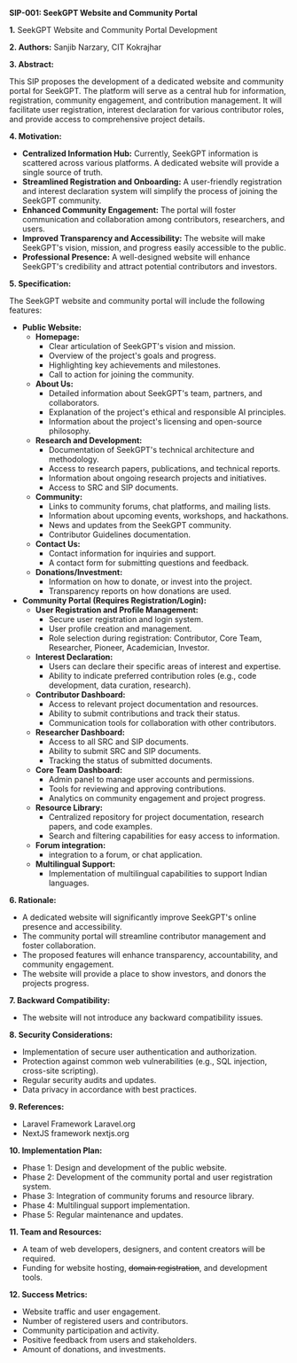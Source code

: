 **SIP-001: SeekGPT Website and Community Portal**

**1.** SeekGPT Website and Community Portal Development

**2. Authors:** Sanjib Narzary, CIT Kokrajhar

**3. Abstract:**

This SIP proposes the development of a dedicated website and community portal for SeekGPT. The platform will serve as a central hub for information, registration, community engagement, and contribution management. It will facilitate user registration, interest declaration for various contributor roles, and provide access to comprehensive project details.

**4. Motivation:**



* **Centralized Information Hub:** Currently, SeekGPT information is scattered across various platforms. A dedicated website will provide a single source of truth.
* **Streamlined Registration and Onboarding:** A user-friendly registration and interest declaration system will simplify the process of joining the SeekGPT community.
* **Enhanced Community Engagement:** The portal will foster communication and collaboration among contributors, researchers, and users.
* **Improved Transparency and Accessibility:** The website will make SeekGPT's vision, mission, and progress easily accessible to the public.
* **Professional Presence:** A well-designed website will enhance SeekGPT's credibility and attract potential contributors and investors.

**5. Specification:**

The SeekGPT website and community portal will include the following features:



* **Public Website:**
    * **Homepage:**
        * Clear articulation of SeekGPT's vision and mission.
        * Overview of the project's goals and progress.
        * Highlighting key achievements and milestones.
        * Call to action for joining the community.
    * **About Us:**
        * Detailed information about SeekGPT's team, partners, and collaborators.
        * Explanation of the project's ethical and responsible AI principles.
        * Information about the project's licensing and open-source philosophy.
    * **Research and Development:**
        * Documentation of SeekGPT's technical architecture and methodology.
        * Access to research papers, publications, and technical reports.
        * Information about ongoing research projects and initiatives.
        * Access to SRC and SIP documents.
    * **Community:**
        * Links to community forums, chat platforms, and mailing lists.
        * Information about upcoming events, workshops, and hackathons.
        * News and updates from the SeekGPT community.
        * Contributor Guidelines documentation.
    * **Contact Us:**
        * Contact information for inquiries and support.
        * A contact form for submitting questions and feedback.
    * **Donations/Investment:**
        * Information on how to donate, or invest into the project.
        * Transparency reports on how donations are used.
* **Community Portal (Requires Registration/Login):**
    * **User Registration and Profile Management:**
        * Secure user registration and login system.
        * User profile creation and management.
        * Role selection during registration: Contributor, Core Team, Researcher, Pioneer, Academician, Investor.
    * **Interest Declaration:**
        * Users can declare their specific areas of interest and expertise.
        * Ability to indicate preferred contribution roles (e.g., code development, data curation, research).
    * **Contributor Dashboard:**
        * Access to relevant project documentation and resources.
        * Ability to submit contributions and track their status.
        * Communication tools for collaboration with other contributors.
    * **Researcher Dashboard:**
        * Access to all SRC and SIP documents.
        * Ability to submit SRC and SIP documents.
        * Tracking the status of submitted documents.
    * **Core Team Dashboard:**
        * Admin panel to manage user accounts and permissions.
        * Tools for reviewing and approving contributions.
        * Analytics on community engagement and project progress.
    * **Resource Library:**
        * Centralized repository for project documentation, research papers, and code examples.
        * Search and filtering capabilities for easy access to information.
    * **Forum integration:**
        * integration to a forum, or chat application.
    * **Multilingual Support:**
        * Implementation of multilingual capabilities to support Indian languages.

**6. Rationale:**



* A dedicated website will significantly improve SeekGPT's online presence and accessibility.
* The community portal will streamline contributor management and foster collaboration.
* The proposed features will enhance transparency, accountability, and community engagement.
* The website will provide a place to show investors, and donors the projects progress.

**7. Backward Compatibility:**



* The website will not introduce any backward compatibility issues.

**8. Security Considerations:**



* Implementation of secure user authentication and authorization.
* Protection against common web vulnerabilities (e.g., SQL injection, cross-site scripting).
* Regular security audits and updates.
* Data privacy in accordance with best practices.

**9. References:**



* Laravel Framework Laravel.org
* NextJS framework nextjs.org

**10. Implementation Plan:**



* Phase 1: Design and development of the public website.
* Phase 2: Development of the community portal and user registration system.
* Phase 3: Integration of community forums and resource library.
* Phase 4: Multilingual support implementation.
* Phase 5: Regular maintenance and updates.

**11. Team and Resources:**



* A team of web developers, designers, and content creators will be required.
* Funding for website hosting, ~~domain registration~~, and development tools.

**12. Success Metrics:**



* Website traffic and user engagement.
* Number of registered users and contributors.
* Community participation and activity.
* Positive feedback from users and stakeholders.
* Amount of donations, and investments.
